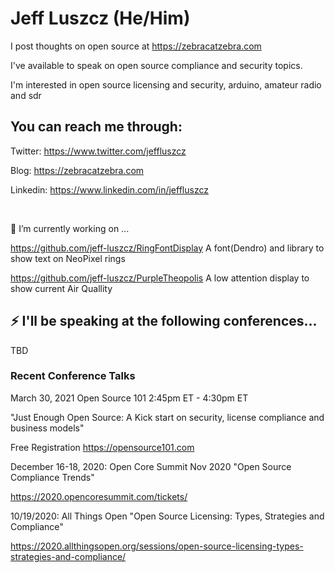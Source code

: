 

# Jeff Luszcz (He/Him)

I post thoughts on open source at https://zebracatzebra.com 


I've available to speak on open source compliance and security topics.


I'm interested in open source licensing and security, arduino, amateur radio and sdr 



## You can reach me through:

Twitter:  https://www.twitter.com/jeffluszcz

Blog:     https://zebracatzebra.com

Linkedin: https://www.linkedin.com/in/jeffluszcz


 &nbsp;
 &nbsp;
  

🔭 I’m currently working on ...
  
  https://github.com/jeff-luszcz/RingFontDisplay A font(Dendro) and library to show text on NeoPixel rings
  
  https://github.com/jeff-luszcz/PurpleTheopolis A low attention display to show current Air Quallity
  
## ⚡ I'll be speaking at the following conferences...


TBD


### Recent Conference Talks


March 30, 2021 Open Source 101 2:45pm ET - 4:30pm ET

"Just Enough Open Source: A Kick start on security, license compliance and business models"

Free Registration https://opensource101.com

December 16-18, 2020: Open Core Summit Nov 2020 "Open Source Compliance Trends" 

https://2020.opencoresummit.com/tickets/ 


10/19/2020: All Things Open "Open Source Licensing: Types, Strategies and Compliance"

https://2020.allthingsopen.org/sessions/open-source-licensing-types-strategies-and-compliance/ 


<!--
**jeff-luszcz/jeff-luszcz** is a ✨ _special_ ✨ repository because its `README.md` (this file) appears on your GitHub profile.

Here are some ideas to get you started:

- 🔭 I’m currently working on ...
- 🌱 I’m currently learning ...
- 👯 I’m looking to collaborate on ...
- 🤔 I’m looking for help with ...
- 💬 Ask me about ...
- 📫 How to reach me: ...
- 😄 Pronouns: ...
- ⚡ Fun fact: ...
-->
